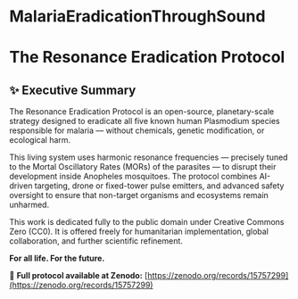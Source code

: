 # MalariaEradicationThroughSound
# The Resonance Eradication Protocol

## ✨ Executive Summary

The Resonance Eradication Protocol is an open-source, planetary-scale strategy designed to eradicate all five known human Plasmodium species responsible for malaria — without chemicals, genetic modification, or ecological harm.

This living system uses harmonic resonance frequencies — precisely tuned to the Mortal Oscillatory Rates (MORs) of the parasites — to disrupt their development inside Anopheles mosquitoes. The protocol combines AI-driven targeting, drone or fixed-tower pulse emitters, and advanced safety oversight to ensure that non-target organisms and ecosystems remain unharmed.

This work is dedicated fully to the public domain under Creative Commons Zero (CC0). It is offered freely for humanitarian implementation, global collaboration, and further scientific refinement.

**For all life. For the future.**

📄 **Full protocol available at Zenodo:** [https://zenodo.org/records/15757299](https://zenodo.org/records/15757299)
